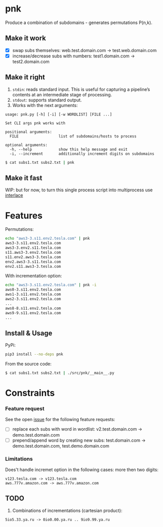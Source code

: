 # pnk
Produce a combination of subdomains - generates permutations P(n,k).

## Make it work
- [x] swap subs themselves: web.test.domain.com -> test.web.domain.com
- [x] increase/decrease subs with numbers: test1.domain.com -> test2.domain.com

## Make it right
1. `stdin`: reads standard input. This is useful for capturing a pipeline’s contents at an intermediate stage of processing.
2. `stdout`: supports standard output.
3. Works with the next arguments:
```
usage: pnk.py [-h] [-i] [-w WORDLIST] [FILE ...]

Set CLI args pnk works with

positional arguments:
  FILE                  list of subdomains/hosts to process

optional arguments:
  -h, --help            show this help message and exit
  -i, --increment       additionally increment digits on subdomains
```
```bash
$ cat subs1.txt subs2.txt | pnk
```

## Make it fast
WIP: but for now, to turn this single process script into multiprocess use [interlace](https://github.com/codingo/Interlace)


# Features
Permutations:
```bash
echo "aws3-3.s11.env2.tesla.com" | pnk
aws3-3.s11.env2.tesla.com
aws3-3.env2.s11.tesla.com
s11.aws3-3.env2.tesla.com
s11.env2.aws3-3.tesla.com
env2.aws3-3.s11.tesla.com
env2.s11.aws3-3.tesla.com
```
With incrementation option:
```bash
echo "aws3-3.s11.env2.tesla.com" | pnk -i
aws0-3.s11.env2.tesla.com
aws1-3.s11.env2.tesla.com
aws2-3.s11.env2.tesla.com
...
aws8-8.s11.env2.tesla.com
aws9-9.s11.env2.tesla.com
...
```

## Install & Usage
PyPi:
```bash
pip3 install --no-deps pnk
```
From the source code:
```bash
$ cat subs1.txt subs2.txt | ./src/pnk/__main__.py
```

# Constraints
### Feature request
See the open [issue](https://github.com/storenth/pnk/issues/1#issue-2080221058) for the following feature requests:
- [ ] replace each subs with word in wordlist: v2.test.domain.com -> demo.test.domain.com
- [ ] prepend/append word by creating new subs: test.domain.com -> demo.test.domain.com, test.demo.domain.com
### Limitations
Does't handle incremet option in the following cases: more then two digits:
```
v123.tesla.com -> v123.tesla.com
aws.777v.amazon.com -> aws.777v.amazon.com
```
## TODO
1. Combinations of incrementations (cartesian product): 
```
5io5.33.ya.ru -> 0io0.00.ya.ru .. 9io9.99.ya.ru
```
